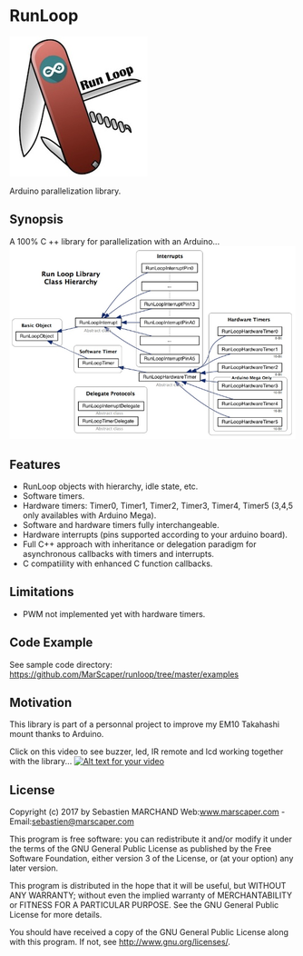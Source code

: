 # RunLoop
![Alt text](/RunLoop.jpg?raw=true "Optional Title")

Arduino parallelization library.


## Synopsis

A 100% C ++ library for parallelization with an Arduino...
![Alt text](/RunLoopClassHierarchy.jpg?raw=true "Optional Title")


## Features
- RunLoop objects with hierarchy, idle state, etc.
- Software timers.
- Hardware timers: Timer0, Timer1, Timer2, Timer3, Timer4, Timer5 (3,4,5 only availables with Arduino Mega).
- Software and hardware timers fully interchangeable.
- Hardware interrupts (pins supported according to your arduino board).
- Full C++ approach with inheritance or delegation paradigm for asynchronous callbacks with timers and interrupts.
- C compatiility with enhanced C function callbacks.

## Limitations

- PWM not implemented yet with hardware timers.

## Code Example

See sample code directory: https://github.com/MarScaper/runloop/tree/master/examples

## Motivation

This library is part of a personnal project to improve my EM10 Takahashi mount thanks to Arduino.

Click on this video to see buzzer, led, IR remote and lcd working together with the library...
[![Alt text for your video](https://img.youtube.com/vi/p8aKuSLS8uE/0.jpg)](https://www.youtube.com/watch?v=p8aKuSLS8uE)

## License

Copyright (c) 2017 by Sebastien MARCHAND 
Web:www.marscaper.com - Email:sebastien@marscaper.com

This program is free software: you can redistribute it and/or modify
it under the terms of the GNU General Public License as published by
the Free Software Foundation, either version 3 of the License, or
(at your option) any later version.

This program is distributed in the hope that it will be useful,
but WITHOUT ANY WARRANTY; without even the implied warranty of
MERCHANTABILITY or FITNESS FOR A PARTICULAR PURPOSE.  See the
GNU General Public License for more details.

You should have received a copy of the GNU General Public License
along with this program.  If not, see <http://www.gnu.org/licenses/>.
